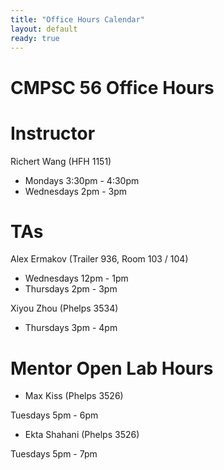 ```yaml
---
title: "Office Hours Calendar"
layout: default
ready: true
---
```


<h1><strong>CMPSC 56 Office Hours</strong></h1>

# Instructor
Richert Wang (HFH 1151)

* Mondays 3:30pm - 4:30pm
* Wednesdays 2pm - 3pm

# TAs

Alex Ermakov (Trailer 936, Room 103 / 104)

* Wednesdays 12pm - 1pm
* Thursdays 2pm - 3pm

Xiyou Zhou (Phelps 3534)

* Thursdays 3pm - 4pm

# Mentor Open Lab Hours

* Max Kiss (Phelps 3526)

Tuesdays 5pm - 6pm

* Ekta Shahani (Phelps 3526)

Tuesdays 5pm - 7pm 
